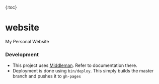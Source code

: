 {:toc}

# website

My Personal Website

### Development

- This project uses [Middleman](https://middlemanapp.com). Refer to documentation there.
- Deployment is done using `bin/deploy`. This simply builds the master branch and pushes it to `gh-pages`

